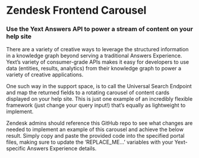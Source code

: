 # Zendesk Frontend Carousel
### Use the Yext Answers API to power a stream of content on your help site
There are a variety of creative ways to leverage the structured information in a knowledge graph beyond serving a traditional Answers Experience. Yext’s variety of consumer-grade APIs makes it easy for developers to use data (entities, results, analytics) from their knowledge graph to power a variety of creative applications. 

One such way in the support space, is to call the Universal Search Endpoint and map the returned fields to a rotating carousel of content cards displayed on your help site. This is just one example of an incredibly flexible framework (just change your query input!) that’s equally as lightweight to implement.

Zendesk admins should reference this GitHub repo to see what changes are needed to implement an example of this carousel and achieve the below result. Simply copy and paste the provided code into the specified portal files, making sure to update the ‘REPLACE_ME…’ variables with your Yext-specific Answers Experience details.




